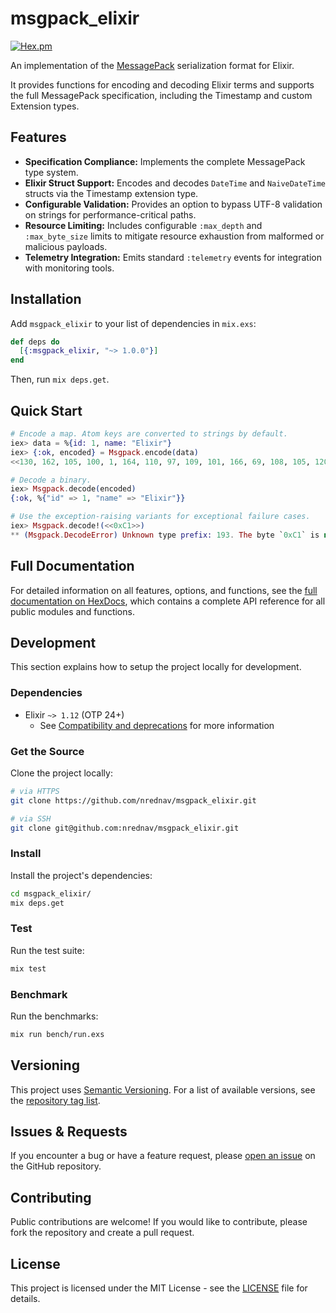 # msgpack_elixir

[![Hex.pm](https://img.shields.io/hexpm/v/msgpack_elixir.svg)](https://hex.pm/packages/msgpack_elixir)

An implementation of the [MessagePack](https://msgpack.org/) serialization
format for Elixir.

It provides functions for encoding and decoding Elixir terms and supports the
full MessagePack specification, including the Timestamp and custom Extension
types.

## Features

- **Specification Compliance:** Implements the complete MessagePack type system.
- **Elixir Struct Support:** Encodes and decodes `DateTime` and `NaiveDateTime`
  structs via the Timestamp extension type.
- **Configurable Validation:** Provides an option to bypass UTF-8 validation on
  strings for performance-critical paths.
- **Resource Limiting:** Includes configurable `:max_depth` and `:max_byte_size`
  limits to mitigate resource exhaustion from malformed or malicious payloads.
- **Telemetry Integration:** Emits standard `:telemetry` events for integration
  with monitoring tools.

## Installation

Add `msgpack_elixir` to your list of dependencies in `mix.exs`:

```elixir
def deps do
  [{:msgpack_elixir, "~> 1.0.0"}]
end
```

Then, run `mix deps.get`.

## Quick Start

```elixir
# Encode a map. Atom keys are converted to strings by default.
iex> data = %{id: 1, name: "Elixir"}
iex> {:ok, encoded} = Msgpack.encode(data)
<<130, 162, 105, 100, 1, 164, 110, 97, 109, 101, 166, 69, 108, 105, 120, 105, 114>>

# Decode a binary.
iex> Msgpack.decode(encoded)
{:ok, %{"id" => 1, "name" => "Elixir"}}

# Use the exception-raising variants for exceptional failure cases.
iex> Msgpack.decode!(<<0xC1>>)
** (Msgpack.DecodeError) Unknown type prefix: 193. The byte `0xC1` is not a valid MessagePack type marker.
```

## Full Documentation

For detailed information on all features, options, and functions, see the [full
documentation on HexDocs](https://hexdocs.pm/msgpack_elixir/Msgpack.html), which
contains a complete API reference for all public modules and functions.

## Development

This section explains how to setup the project locally for development.

### Dependencies

- Elixir `~> 1.12` (OTP 24+)
  - See [Compatibility and
    deprecations](https://hexdocs.pm/elixir/1.18.4/compatibility-and-deprecations.html)
    for more information

### Get the Source

Clone the project locally:

```bash
# via HTTPS
git clone https://github.com/nrednav/msgpack_elixir.git

# via SSH
git clone git@github.com:nrednav/msgpack_elixir.git
```

### Install

Install the project's dependencies:

```bash
cd msgpack_elixir/
mix deps.get
```

### Test

Run the test suite:

```bash
mix test
```

### Benchmark

Run the benchmarks:

```bash
mix run bench/run.exs
```

## Versioning

This project uses [Semantic Versioning](https://semver.org/).
For a list of available versions, see the [repository tag list](https://github.com/nrednav/msgpack_elixir/tags).

## Issues & Requests

If you encounter a bug or have a feature request, please [open an
issue](https://github.com/nrednav/msgpack_elixir/issues) on the GitHub
repository.

## Contributing

Public contributions are welcome! If you would like to contribute, please fork
the repository and create a pull request.

## License

This project is licensed under the MIT License - see the [LICENSE](./LICENSE)
file for details.
